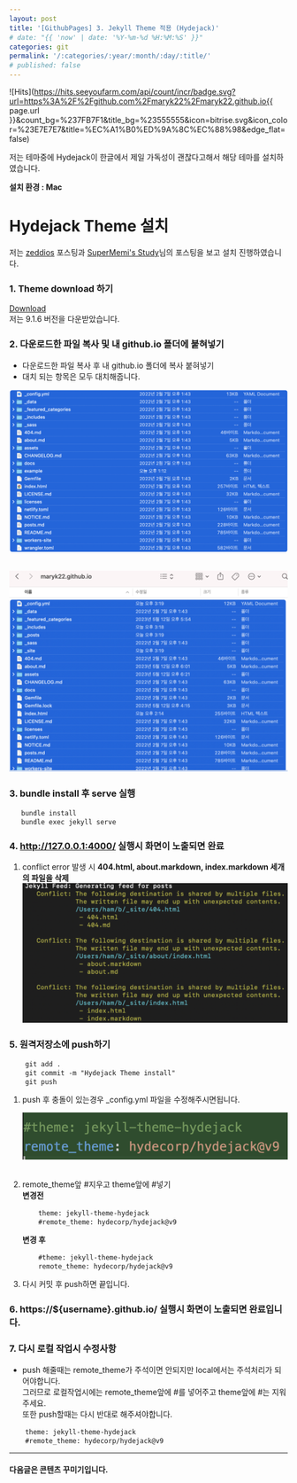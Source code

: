 ```yaml
---
layout: post
title: '[GithubPages] 3. Jekyll Theme 적용 (Hydejack)'
# date: "{{ 'now' | date: '%Y-%m-%d %H:%M:%S' }}"
categories: git
permalink: '/:categories/:year/:month/:day/:title/'
# published: false
---
```


![Hits](https://hits.seeyoufarm.com/api/count/incr/badge.svg?url=https%3A%2F%2Fgithub.com%2Fmaryk22%2Fmaryk22.github.io{{ page.url }}&count_bg=%237FB7F1&title_bg=%23555555&icon=bitrise.svg&icon_color=%23E7E7E7&title=%EC%A1%B0%ED%9A%8C%EC%88%98&edge_flat=false)

저는 테마중에 Hydejack이 한글에서 제일 가독성이 괜찮다고해서 해당 테마를 설치하였습니다.

**설치 환경 : Mac**

# Hydejack Theme 설치

저는 [zeddios](https://zeddios.tistory.com/1223) 포스팅과 [SuperMemi's Study](https://supermemi.tistory.com/entry/%EB%82%98%EB%A7%8C%EC%9D%98-github-%EB%B8%94%EB%A1%9C%EA%B7%B8-Jekyll-%EC%9C%BC%EB%A1%9C-%EA%BE%B8%EB%A9%B0-%EB%B3%B4%EC%9E%90-gitHubio)님의 포스팅을 보고 설치 진행하였습니다.<br>

### 1. Theme download 하기 <br>

[Download](https://hydejack.com/download/)<br>
저는 9.1.6 버전을 다운받았습니다.

### 2. 다운로드한 파일 복사 및 내 github.io 폴더에 붙혀넣기

- 다운로드한 파일 복사 후 내 github.io 폴더에 복사 붙혀넣기
- 대치 되는 항목은 모두 대치해줍니다.

![다운로드파일복사](/assets/img/git/blog/blog_3_1.png '다운로드파일복사')
<br><br>

![내원격저장소에붙혀넣기](/assets/img/git/blog/blog_3_2.png '내원격저장소에붙혀넣기')

### 3. bundle install 후 serve 실행

```
   bundle install
   bundle exec jekyll serve
```

### 4. http://127.0.0.1:4000/ 실행시 화면이 노출되면 완료

1. conflict error 발생 시 **404.html, about.markdown, index.markdown 세개의 파일을 삭제**
   ![conflict error](/assets/img/git/blog/blog_3_3.png 'conflict error')

### 5. 원격저장소에 push하기

```
    git add .
    git commit -m "Hydejack Theme install"
    git push
```

1. push 후 충돌이 있는경우 \_config.yml 파일을 수정해주시면됩니다.

   ![push 후 충돌](/assets/img/git/blog/blog_3_4.png 'push 후 충돌')
   <br><br>

2. remote_theme앞 #지우고 theme앞에 #넣기<br>
   **변경전**

   ```
       theme: jekyll-theme-hydejack
       #remote_theme: hydecorp/hydejack@v9
   ```

   **변경 후**

   ```
       #theme: jekyll-theme-hydejack
       remote_theme: hydecorp/hydejack@v9
   ```

3. 다시 커밋 후 push하면 끝입니다.

### 6. https://${username}.github.io/ 실행시 화면이 노출되면 완료입니다.

### 7. 다시 로컬 작업시 수정사항

- push 해줄때는 remote_theme가 주석이면 안되지만 local에서는 주석처리가 되어야합니다.<br>
  그러므로 로컬작업시에는 remote_theme앞에 #를 넣어주고 theme앞에 #는 지워주세요.<br>
  또한 push할때는 다시 반대로 해주셔야합니다.

```
    theme: jekyll-theme-hydejack
    #remote_theme: hydecorp/hydejack@v9
```

---

#### 다음글은 콘텐츠 꾸미기입니다.
